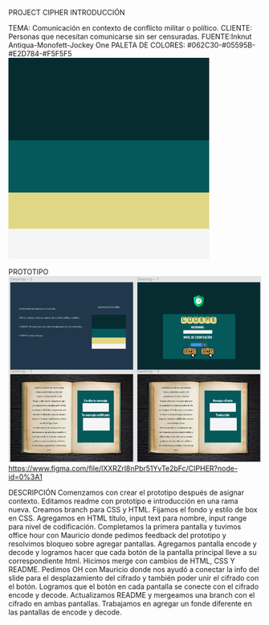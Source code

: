 PROJECT CIPHER
INTRODUCCIÓN

TEMA: Comunicación en contexto de conflicto militar o político. 
CLIENTE: Personas que necesitan comunicarse sin ser censuradas.
FUENTE:Inknut Antiqua-Monofett-Jockey One
PALETA DE COLORES: #062C30-#05595B-#E2D784-#F5F5F5
<img SRC = "COLOR PALETTE.png">

PROTOTIPO
<img src = "PROTOTYPE.png">
https://www.figma.com/file/lXXRZrl8nPbr51YvTe2bFc/CIPHER?node-id=0%3A1

DESCRIPCIÓN
Comenzamos con crear el prototipo después de asignar contexto.
Editamos readme con prototipo e introducción en una rama nueva.
Creamos branch para CSS y HTML.
Fijamos el fondo y estilo de box en CSS.
Agregamos en HTML título, input text para nombre, input range para nivel de codificación.
Completamos la primera pantalla y tuvimos office hour con Mauricio donde pedimos feedback del prototipo y resolvimos bloqueo sobre agregar pantallas.
Agregamos pantalla encode y decode y logramos hacer que cada botón de la pantalla principal lleve a su correspondiente html.
Hicimos merge con cambios de HTML, CSS Y README.
Pedimos OH con Mauricio donde nos ayudó a conectar la info del slide para el desplazamiento del cifrado y también poder unir el cifrado con el botón.
Logramos que el botón en cada pantalla se conecte con el cifrado encode y decode.
Actualizamos README y mergeamos una branch con el cifrado en ambas pantallas.
Trabajamos en agregar un fonde diferente en las pantallas de encode y decode.